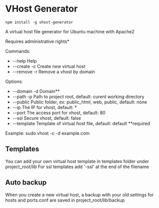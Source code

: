 # VHost Generator #


```
npm install -g vhost-generator
```

A virtual host file generator for Ubuntu machine with Apache2

Requires administrative rights*

Commands:
* --help        Help
* --create -c   Create new virtual host
* --remove -r   Remove a vhost by domain

Options:
* --domain -d   Domain**
* --path   -p   Path to project root, default: curent working directory
* --public      Public folder, ex: public_html, web, public, default: none
* --ip          The IP for vhost, default: *
* --port        The access port for vhost, default: 80
* --ssl         Secure vhost, default: false
* --template    Template of virtual host file, default: default
**required

Example:
sudo vhost -c -d example.com

## Templates
You can add your own virtual host template in templates folder under project_root/lib
For ssl templates add '-ssl' at the end of the filename

## Auto backup
When you create a new virtual host, a backup with your old settings for hosts and ports.conf are saved in project_root/lib/backup
